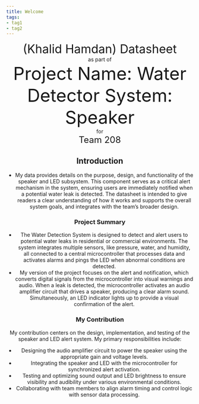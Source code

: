 ```yaml
---
title: Welcome
tags:
- tag1
- tag2
---
```

<center>
<font size= "6">(Khalid Hamdan) Datasheet</font><br>
as part of<br>
<font size= "8"> Project Name: Water Detector System: Speaker </font><br>
for<br>
<font size= "5"> Team 208 </font><br>


## Introduction

* My data provides details on the purpose, design, and functionality of the speaker and LED subsystem. This component serves as a critical alert mechanism in the system, ensuring users are immediately notified when a potential water leak is detected. The datasheet is intended to give readers a clear understanding of how it works and supports the overall system goals, and integrates with the team’s broader design.

### Project Summary

* The Water Detection System is designed to detect and alert users to potential water leaks in residential or commercial environments. The system integrates multiple sensors, like pressure, water, and humidity, all connected to a central microcontroller that processes data and activates alarms and pings the LED when abnormal conditions are detected.
* My version of the project focuses on the alert and notification, which converts digital signals from the microcontroller into visual warnings and audio. When a leak is detected, the microcontroller activates an audio amplifier circuit that drives a speaker, producing a clear alarm sound. Simultaneously, an LED indicator lights up to provide a visual confirmation of the alert.


### My Contribution

My contribution centers on the design, implementation, and testing of the speaker and LED alert system. My primary responsibilities include:
* Designing the audio amplifier circuit to power the speaker using the appropriate gain and voltage levels.
* Integrating the speaker and LED with the microcontroller for synchronized alert activation.
* Testing and optimizing sound output and LED brightness to ensure visibility and audibility under various environmental conditions.
* Collaborating with team members to align alarm timing and control logic with sensor data processing.
